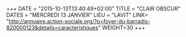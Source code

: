 +++
DATE = "2015-10-13T13:40:49+02:00"
TITLE = "CLAIR OBSCUR"
DATES = "MERCREDI 13 JANVIER"
LIEU = "LAVIT"
LINK= "http://annuaire.action-sociale.org/?p=foyer-du-barradis-820000123&details=caracteristiques"
WEIGHT=30
+++

